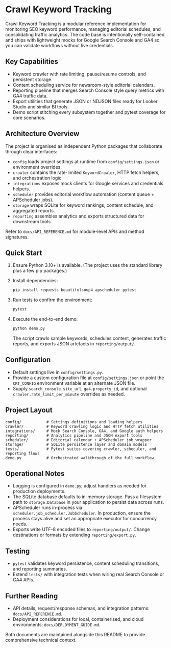 # Crawl Keyword Tracking

Crawl Keyword Tracking is a modular reference implementation for monitoring SEO keyword performance, managing editorial schedules, and consolidating traffic analytics. The code base is intentionally self-contained and ships with lightweight mocks for Google Search Console and GA4 so you can validate workflows without live credentials.

## Key Capabilities

- Keyword crawler with rate limiting, pause/resume controls, and persistent storage.
- Content scheduling service for newsroom-style editorial calendars.
- Reporting pipeline that merges Search Console style query metrics with GA4 traffic data.
- Export utilities that generate JSON or NDJSON files ready for Looker Studio and similar BI tools.
- Demo script stitching every subsystem together and pytest coverage for core scenarios.

## Architecture Overview

The project is organised as independent Python packages that collaborate through clear interfaces:

- `config` loads project settings at runtime from `config/settings.json` or environment overrides.
- `crawler` contains the rate-limited `KeywordCrawler`, HTTP fetch helpers, and orchestration logic.
- `integrations` exposes mock clients for Google services and credentials helpers.
- `scheduler` provides editorial workflow automation (content queue + APScheduler jobs).
- `storage` wraps SQLite for keyword rankings, content schedule, and aggregated reports.
- `reporting` assembles analytics and exports structured data for downstream tools.

Refer to `docs/API_REFERENCE.md` for module-level APIs and method signatures.

## Quick Start

1. Ensure Python 3.10+ is available. (The project uses the standard library plus a few pip packages.)
2. Install dependencies:

   ```bash
   pip install requests beautifulsoup4 apscheduler pytest
   ```

3. Run tests to confirm the environment:

   ```bash
   pytest
   ```

4. Execute the end-to-end demo:

   ```bash
   python demo.py
   ```

   The script crawls sample keywords, schedules content, generates traffic reports, and exports JSON artefacts in `reporting/output/`.

## Configuration

- Default settings live in `config/settings.py`.
- Provide a custom configuration file at `config/settings.json` or point the `CKT_CONFIG` environment variable at an alternate JSON file.
- Supply `search_console.site_url`, `ga4.property_id`, and optional `crawler.rate_limit_per_minute` overrides as needed.

## Project Layout

```
config/           # Settings definitions and loading helpers
crawler/          # Keyword crawling logic and HTTP fetch utilities
integrations/     # Mock Search Console, GA4, and Google auth helpers
reporting/        # Analytics pipeline and JSON export tools
scheduler/        # Editorial calendar + APScheduler job wrapper
storage/          # SQLite persistence layer and domain models
tests/            # Pytest suites covering crawler, scheduler, and reporting flows
demo.py           # Orchestrated walkthrough of the full workflow
```

## Operational Notes

- Logging is configured in `demo.py`; adjust handlers as needed for production deployments.
- The SQLite database defaults to in-memory storage. Pass a filesystem path to `storage.Database` in your application to persist data across runs.
- APScheduler runs in-process via `scheduler.job_scheduler.JobScheduler`. In production, ensure the process stays alive and set an appropriate executor for concurrency needs.
- Exports write UTF-8 encoded files to `reporting/output/`. Change destinations or formats by extending `reporting/export.py`.

## Testing

- `pytest` validates keyword persistence, content scheduling transitions, and reporting summaries.
- Extend `tests/` with integration tests when wiring real Search Console or GA4 APIs.

## Further Reading

- API details, request/response schemas, and integration patterns: `docs/API_REFERENCE.md`.
- Deployment considerations for local, containerised, and cloud environments: `docs/DEPLOYMENT_GUIDE.md`.

Both documents are maintained alongside this README to provide comprehensive technical context.
